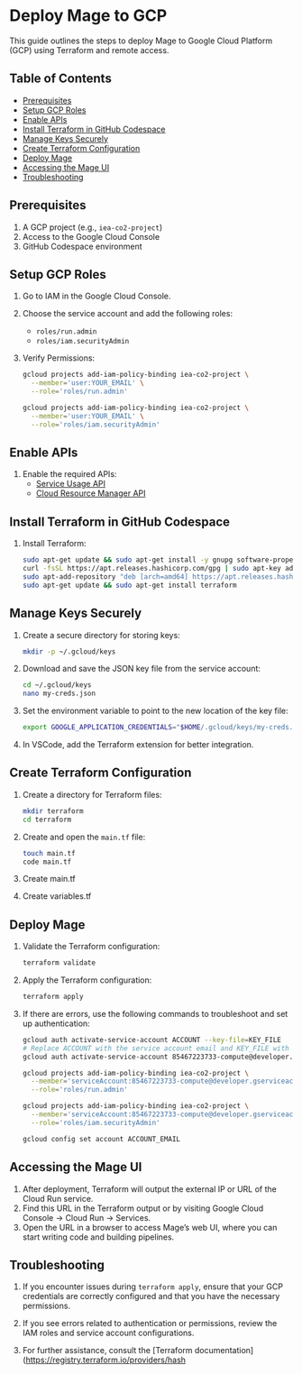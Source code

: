 # Deploy Mage to GCP

This guide outlines the steps to deploy Mage to Google Cloud Platform (GCP) using Terraform and remote access.

## Table of Contents
- [Prerequisites](#prerequisites)
- [Setup GCP Roles](#setup-gcp-roles)
- [Enable APIs](#enable-apis)
- [Install Terraform in GitHub Codespace](#install-terraform-in-github-codespace)
- [Manage Keys Securely](#manage-keys-securely)
- [Create Terraform Configuration](#create-terraform-configuration)
- [Deploy Mage](#deploy-mage)
- [Accessing the Mage UI](#accessing-the-mage-ui)
- [Troubleshooting](#troubleshooting)

## Prerequisites

1. A GCP project (e.g., `iea-co2-project`)
2. Access to the Google Cloud Console
3. GitHub Codespace environment

## Setup GCP Roles

1. Go to IAM in the Google Cloud Console.
2. Choose the service account and add the following roles:
   - `roles/run.admin`
   - `roles/iam.securityAdmin`

3. Verify Permissions:
   ```bash
   gcloud projects add-iam-policy-binding iea-co2-project \
     --member='user:YOUR_EMAIL' \
     --role='roles/run.admin'

   gcloud projects add-iam-policy-binding iea-co2-project \
     --member='user:YOUR_EMAIL' \
     --role='roles/iam.securityAdmin'
   ```

## Enable APIs

1. Enable the required APIs:
   - [Service Usage API](https://console.developers.google.com/apis/api/serviceusage.googleapis.com/overview?project=85467223733)
   - [Cloud Resource Manager API](https://console.developers.google.com/apis/api/cloudresourcemanager.googleapis.com/overview?project=85467223733)

## Install Terraform in GitHub Codespace

1. Install Terraform:
   ```bash
   sudo apt-get update && sudo apt-get install -y gnupg software-properties-common curl
   curl -fsSL https://apt.releases.hashicorp.com/gpg | sudo apt-key add -
   sudo apt-add-repository "deb [arch=amd64] https://apt.releases.hashicorp.com $(lsb_release -cs) main"
   sudo apt-get update && sudo apt-get install terraform
   ```

## Manage Keys Securely

1. Create a secure directory for storing keys:
   ```bash
   mkdir -p ~/.gcloud/keys
   ```

2. Download and save the JSON key file from the service account:
   ```bash
   cd ~/.gcloud/keys
   nano my-creds.json
   ```

3. Set the environment variable to point to the new location of the key file:
   ```bash
   export GOOGLE_APPLICATION_CREDENTIALS="$HOME/.gcloud/keys/my-creds.json"
   ```

4. In VSCode, add the Terraform extension for better integration.

## Create Terraform Configuration

1. Create a directory for Terraform files:
   ```bash
   mkdir terraform
   cd terraform
   ```

2. Create and open the `main.tf` file:
   ```bash
   touch main.tf
   code main.tf
   ```

2. Create main.tf

4. Create variables.tf

## Deploy Mage

1. Validate the Terraform configuration:
   ```bash
   terraform validate
   ```

2. Apply the Terraform configuration:
   ```bash
   terraform apply
   ```

3. If there are errors, use the following commands to troubleshoot and set up authentication:
   ```bash
   gcloud auth activate-service-account ACCOUNT --key-file=KEY_FILE
   # Replace ACCOUNT with the service account email and KEY_FILE with the path to the JSON key file.
   gcloud auth activate-service-account 85467223733-compute@developer.gserviceaccount.com --key-file="$HOME/.gcloud/keys/my-creds.json"

   gcloud projects add-iam-policy-binding iea-co2-project \
     --member='serviceAccount:85467223733-compute@developer.gserviceaccount.com' \
     --role='roles/run.admin'

   gcloud projects add-iam-policy-binding iea-co2-project \
     --member='serviceAccount:85467223733-compute@developer.gserviceaccount.com' \
     --role='roles/iam.securityAdmin'

   gcloud config set account ACCOUNT_EMAIL
   ```

## Accessing the Mage UI

1. After deployment, Terraform will output the external IP or URL of the Cloud Run service.
2. Find this URL in the Terraform output or by visiting Google Cloud Console → Cloud Run → Services.
3. Open the URL in a browser to access Mage’s web UI, where you can start writing code and building pipelines.

## Troubleshooting

1. If you encounter issues during `terraform apply`, ensure that your GCP credentials are correctly configured and that you have the necessary permissions.

2. If you see errors related to authentication or permissions, review the IAM roles and service account configurations.

3. For further assistance, consult the [Terraform documentation](https://registry.terraform.io/providers/hash